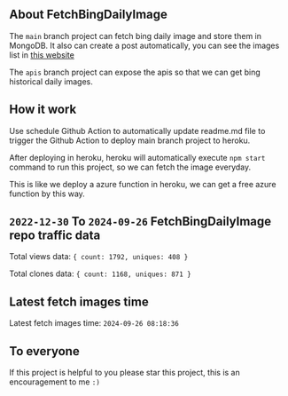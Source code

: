 ## About FetchBingDailyImage

The `main` branch project can fetch bing daily image and store them in MongoDB.
It also can create a post automatically, you can see the images list in [this website](https://oursalbum.netlify.app)

The `apis` branch project can expose the apis so that we can get bing historical daily images.

## How it work

Use schedule Github Action to automatically update readme.md file to trigger the Github Action to deploy main branch project to heroku.

After deploying in heroku, heroku will automatically execute `npm start` command to run this project, so we can fetch the image everyday.

This is like we deploy a azure function in heroku, we can get a free azure function by this way.

## `2022-12-30` To `2024-09-26` FetchBingDailyImage repo traffic data

Total views data: `{ count: 1792, uniques: 408 }`

Total clones data: `{ count: 1168, uniques: 871 }`

## Latest fetch images time

Latest fetch images time: `2024-09-26 08:18:36`

## To everyone

If this project is helpful to you please star this project, this is an encouragement to me `:)`




